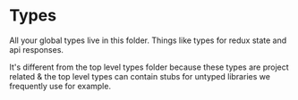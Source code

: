 # Types

All your global types live in this folder. Things like types for redux state and api responses.

It's different from the top level types folder because these types are project related & the top level types can contain stubs for untyped libraries we frequently use for example.

